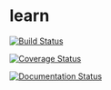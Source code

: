 # learn
[![Build Status](https://travis-ci.org/mpcsdspa/learn.svg?branch=master)](https://travis-ci.org/mpcsdspa/learn)

[![Coverage Status](https://coveralls.io/repos/github/mpcsdspa/learn/badge.svg?branch=master)](https://coveralls.io/github/mpcsdspa/learn?branch=master)

[![Documentation Status](https://readthedocs.org/projects/asdjfhj/badge/?version=latest)](http://asdjfhj.readthedocs.io/en/latest/?badge=latest)
                

